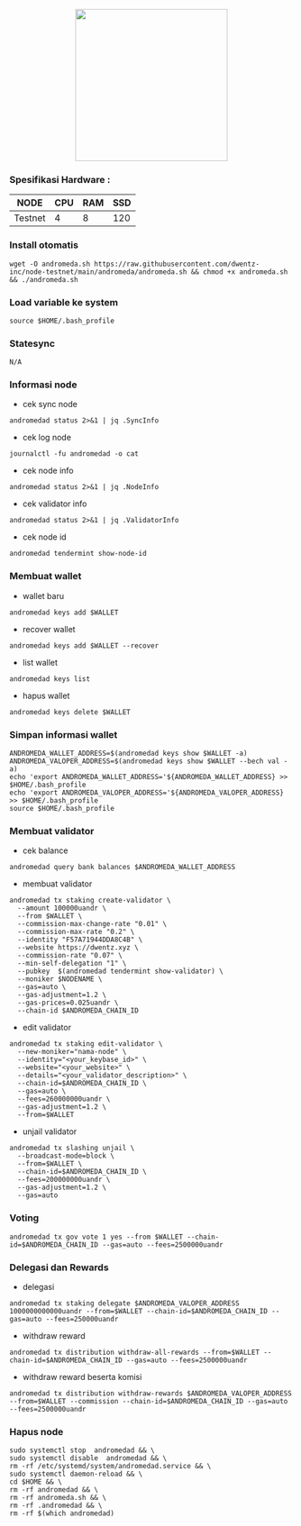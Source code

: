 
<p align="center">
  <img width="270" height="auto" src="https://user-images.githubusercontent.com/118625308/218327952-9f4d1d75-43ee-4872-b384-4cfeefc4ff69.jpeg">
</p>

### Spesifikasi Hardware :
NODE  | CPU     | RAM      | SSD     |
| ------------- | ------------- | ------------- | -------- |
| Testnet | 4          | 8         | 120  |


### Install otomatis
```
wget -O andromeda.sh https://raw.githubusercontent.com/dwentz-inc/node-testnet/main/andromeda/andromeda.sh && chmod +x andromeda.sh && ./andromeda.sh
```
### Load variable ke system
```
source $HOME/.bash_profile
```
### Statesync
```
N/A
```
### Informasi node

* cek sync node
```
andromedad status 2>&1 | jq .SyncInfo
```
* cek log node
```
journalctl -fu andromedad -o cat
```
* cek node info
```
andromedad status 2>&1 | jq .NodeInfo
```
* cek validator info
```
andromedad status 2>&1 | jq .ValidatorInfo
```
* cek node id
```
andromedad tendermint show-node-id
```
### Membuat wallet
* wallet baru
```
andromedad keys add $WALLET
```
* recover wallet
```
andromedad keys add $WALLET --recover
```
* list wallet
```
andromedad keys list
```
* hapus wallet
```
andromedad keys delete $WALLET
```
### Simpan informasi wallet
```
ANDROMEDA_WALLET_ADDRESS=$(andromedad keys show $WALLET -a)
ANDROMEDA_VALOPER_ADDRESS=$(andromedad keys show $WALLET --bech val -a)
echo 'export ANDROMEDA_WALLET_ADDRESS='${ANDROMEDA_WALLET_ADDRESS} >> $HOME/.bash_profile
echo 'export ANDROMEDA_VALOPER_ADDRESS='${ANDROMEDA_VALOPER_ADDRESS} >> $HOME/.bash_profile
source $HOME/.bash_profile
```

### Membuat validator
* cek balance
```
andromedad query bank balances $ANDROMEDA_WALLET_ADDRESS
```
* membuat validator
```
andromedad tx staking create-validator \
  --amount 100000uandr \
  --from $WALLET \
  --commission-max-change-rate "0.01" \
  --commission-max-rate "0.2" \
  --identity "F57A71944DDA8C4B" \
  --website https://dwentz.xyz \
  --commission-rate "0.07" \
  --min-self-delegation "1" \
  --pubkey  $(andromedad tendermint show-validator) \
  --moniker $NODENAME \
  --gas=auto \
  --gas-adjustment=1.2 \
  --gas-prices=0.025uandr \
  --chain-id $ANDROMEDA_CHAIN_ID
```
* edit validator
```
andromedad tx staking edit-validator \
  --new-moniker="nama-node" \
  --identity="<your_keybase_id>" \
  --website="<your_website>" \
  --details="<your_validator_description>" \
  --chain-id=$ANDROMEDA_CHAIN_ID \
  --gas=auto \
  --fees=260000000uandr \
  --gas-adjustment=1.2 \
  --from=$WALLET
```
* unjail validator
```
andromedad tx slashing unjail \
  --broadcast-mode=block \
  --from=$WALLET \
  --chain-id=$ANDROMEDA_CHAIN_ID \
  --fees=200000000uandr \
  --gas-adjustment=1.2 \
  --gas=auto
```
### Voting
```
andromedad tx gov vote 1 yes --from $WALLET --chain-id=$ANDROMEDA_CHAIN_ID --gas=auto --fees=2500000uandr
```
### Delegasi dan Rewards
* delegasi
```
andromedad tx staking delegate $ANDROMEDA_VALOPER_ADDRESS 1000000000000uandr --from=$WALLET --chain-id=$ANDROMEDA_CHAIN_ID --gas=auto --fees=250000uandr
```
* withdraw reward
```
andromedad tx distribution withdraw-all-rewards --from=$WALLET --chain-id=$ANDROMEDA_CHAIN_ID --gas=auto --fees=2500000uandr
```
* withdraw reward beserta komisi
```
andromedad tx distribution withdraw-rewards $ANDROMEDA_VALOPER_ADDRESS --from=$WALLET --commission --chain-id=$ANDROMEDA_CHAIN_ID --gas=auto --fees=2500000uandr
```

### Hapus node
```
sudo systemctl stop  andromedad && \
sudo systemctl disable  andromedad && \
rm -rf /etc/systemd/system/andromedad.service && \
sudo systemctl daemon-reload && \
cd $HOME && \
rm -rf andromedad && \
rm -rf andromeda.sh && \
rm -rf .andromedad && \
rm -rf $(which andromedad)
```

